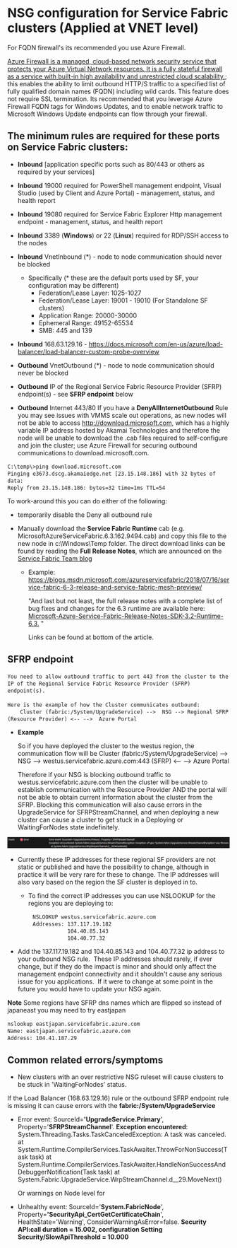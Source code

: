 # NSG configuration for Service Fabric clusters (Applied at VNET level)
For FQDN firewall's its recommended you use Azure Firewall.

[Azure Firewall is a managed, cloud-based network security service that protects your Azure Virtual Network resources. It is a fully stateful firewall as a service with built-in high availability and unrestricted cloud scalability.](https://docs.microsoft.com/azure/firewall/overview); this enables the ability to limit outbound HTTP/S traffic to a specified list of fully qualified domain names (FQDN) including wild cards. This feature does not require SSL termination. Its recommended that you leverage Azure Firewall FQDN tags for Windows Updates, and to enable network traffic to Microsoft Windows Update endpoints can flow through your firewall.

## **The minimum rules are required for these ports on Service Fabric clusters:**
-   **Inbound** \[application specific ports such as 80/443 or others as required by your services\]
-   **Inbound** 19000 required for PowerShell management endpoint, Visual Studio (used by Client and Azure Portal) - management, status, and health report
-   **Inbound** 19080 required for Service Fabric Explorer Http management endpoint - management, status, and health report
-   **Inbound** 3389 (**Windows**) or 22 (**Linux**) required for RDP/SSH access to the nodes
-   **Inbound** VnetInbound (*) - node to node communication should never be blocked
    - Specifically (* these are the default ports used by SF, your configuration may be different)
		- Federation/Lease Layer: 1025-1027
		- Federation/Lease Layer: 19001 - 19010 (For Standalone SF clusters)
		- Application Range: 20000-30000
		- Ephemeral Range: 49152-65534
		- SMB: 445 and 139
-   **Inbound** 168.63.129.16 - <https://docs.microsoft.com/en-us/azure/load-balancer/load-balancer-custom-probe-overview>

-   **Outbound** VnetOutbound (*) - node to node communication should never be blocked
-   **Outbound** IP of the Regional Service Fabric Resource Provider (SFRP) endpoint(s) - see **SFRP endpoint** below
-   **Outbound** Internet 443/80
    If you have a **DenyAllInternetOutbound** Rule you may see issues with VMMS scale out operations, as new nodes will not be able to access http://download.microsoft.com, which has a highly variable IP address hosted by Akamai Technologies and therefore the node will be unable to download the .cab files required to self-configure and join the cluster; use Azure Firewall for securing outbound communications to download.microsoft.com.

```command
C:\temp\>ping download.microsoft.com
Pinging e3673.dscg.akamaiedge.net [23.15.148.186] with 32 bytes of data:
Reply from 23.15.148.186: bytes=32 time=1ms TTL=54
```

To work-around this you can do either of the following:

- temporarily disable the  Deny all outbound rule
- Manually download the **Service Fabric Runtime** cab (e.g. MicrosoftAzureServiceFabric.6.3.162.9494.cab) and copy this file to the new node in c:\Windows\Temp folder.  The direct download links can be found by reading the **Full Release Notes**, which are announced on the [Service Fabric Team blog](https://blogs.msdn.microsoft.com/azureservicefabric/)

    - Example: https://blogs.msdn.microsoft.com/azureservicefabric/2018/07/16/service-fabric-6-3-release-and-service-fabric-mesh-preview/

        "And last but not least, the full release notes with a complete list of bug fixes and changes for the 6.3 runtime are available here: [Microsoft-Azure-Service-Fabric-Release-Notes-SDK-3.2-Runtime-6.3.](https://msdnshared.blob.core.windows.net/media/2018/07/Microsoft-Azure-Service-Fabric-Release-Notes-SDK-3.2-Runtime-6.3.pdf) "

        Links can be found at bottom of the article.


## **SFRP endpoint** 

    You need to allow outbound traffic to port 443 from the cluster to the IP of the Regional Service Fabric Resource Provider (SFRP) endpoint(s).

    Here is the example of how the Cluster communicates outbound:
        Cluster (fabric:/System/UpgradeService) -->  NSG --> Regional SFRP (Resource Provider) <-- -->  Azure Portal

- **Example**

    So if you have deployed the cluster to the westus region, the communication flow  will be 
        Cluster (fabric:/System/UpgradeService) -->  NSG --> westus.servicefabric.azure.com:443 (SFRP) <-- -->  Azure Portal

    Therefore if your NSG is blocking outbound traffic to westus.servicefabric.azure.com then the cluster will be unable to establish communication with the Resource Provider AND the portal will not be able to obtain current information about the cluster from the SFRP. Blocking this communication will also cause errors in the UpgradeService for SFRPStreamChannel, and when deploying a new cluster can cause a cluster to get stuck in a Deploying or WaitingForNodes state indefinitely.

![Error UpgradeService.Primary, SFRPStreamChannel, System.FabricUpgradeService.StreamChannelException](../media/nsg01.png)

* Currently these IP addresses for these regional SF providers are not static or published and have the possibility to change, although in practice it will be very rare for these to change. The IP addresses will also vary based on the region the SF cluster is deployed in to.

    - To find the correct IP addresses you can use NSLOOKUP for the regions you are deploying to:

```command
        NSLOOKUP westus.servicefabric.azure.com
        Addresses: 137.117.19.182
                   104.40.85.143
                   104.40.77.32
```

- Add the 137.117.19.182 and 104.40.85.143 and 104.40.77.32 ip address to your outbound NSG rule.  These IP addresses should rarely, if ever change, but if they do the impact is minor and should only affect the management endpoint connectivity and it shouldn't cause any serious issue for you applications.  If it were to change at some point in the future you would have to update your NSG again. 


**Note**  Some regions have SFRP dns names which are flipped so instead of japaneast you may need to try eastjapan

    nslookup eastjapan.servicefabric.azure.com
    Name: eastjapan.servicefabric.azure.com
    Address: 104.41.187.29 

## **Common related errors/symptoms**

* New clusters with an over restrictive NSG ruleset will cause clusters to be stuck in 'WaitingForNodes' status.  

If the Load Balancer (168.63.129.16) rule or the outbound SFRP endpoint rule is missing it can cause errors with the **fabric:/System/UpgradeService**

* Error event: SourceId=**\'UpgradeService.Primary**\', Property=\'**SFRPStreamChannel**\'. **Exception encountered**: System.Threading.Tasks.TaskCanceledException: A task was canceled. at System.Runtime.CompilerServices.TaskAwaiter.ThrowForNonSuccess(Task task) at System.Runtime.CompilerServices.TaskAwaiter.HandleNonSuccessAndDebuggerNotification(Task task) at System.Fabric.UpgradeService.WrpStreamChannel.d\_\_29.MoveNext()

    Or warnings on Node level for
* Unhealthy event: SourceId=\'**System.FabricNode**\', Property=**\'SecurityApi\_CertGetCertificateChain**\', HealthState=\'Warning\', ConsiderWarningAsError=false. **Security API:call duration = 15.002, configuration Setting Security/SlowApiThreshold = 10.000**

